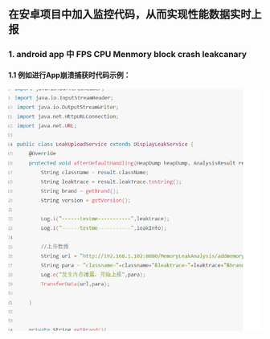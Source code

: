 ## 在安卓项目中加入监控代码，从而实现性能数据实时上报
### 1. android app 中 FPS  CPU Menmory block crash leakcanary
#### 1.1 例如进行App崩溃捕获时代码示例：
![监控代码](https://github.com/chenkyxx/AndroidPerformance/blob/master/picture/leakcode.png)


